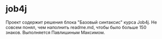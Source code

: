 # job4j
Проект содержит решения блока "Базовый синтаксис" курса Job4j.
Не совсем понял, чем наполнить readme.md, чтобы было больше 150 знаков.
Выполняется Павлишиным Максимом.